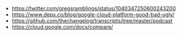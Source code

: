- https://twitter.com/gregsramblings/status/1040347250600243200
- https://www.deps.co/blog/google-cloud-platform-good-bad-ugly/
- https://github.com/thechangelog/transcripts/tree/master/podcast
- https://cloud.google.com/docs/compare/
